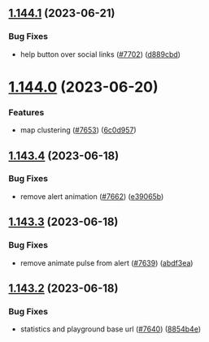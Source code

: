 ## [1.144.1](https://github.com/EddieHubCommunity/LinkFree/compare/v1.144.0...v1.144.1) (2023-06-21)


### Bug Fixes

* help button over social links ([#7702](https://github.com/EddieHubCommunity/LinkFree/issues/7702)) ([d889cbd](https://github.com/EddieHubCommunity/LinkFree/commit/d889cbd9df97ffaf825ae92a38024da24aa4a8b4))



# [1.144.0](https://github.com/EddieHubCommunity/LinkFree/compare/v1.143.4...v1.144.0) (2023-06-20)


### Features

* map clustering ([#7653](https://github.com/EddieHubCommunity/LinkFree/issues/7653)) ([6c0d957](https://github.com/EddieHubCommunity/LinkFree/commit/6c0d957adbb6e5b2b145e2e1d90af8180db9981e))



## [1.143.4](https://github.com/EddieHubCommunity/LinkFree/compare/v1.143.3...v1.143.4) (2023-06-18)


### Bug Fixes

* remove alert animation ([#7662](https://github.com/EddieHubCommunity/LinkFree/issues/7662)) ([e39065b](https://github.com/EddieHubCommunity/LinkFree/commit/e39065b940edccd08f13bad54bfc5614954d6289))



## [1.143.3](https://github.com/EddieHubCommunity/LinkFree/compare/v1.143.2...v1.143.3) (2023-06-18)


### Bug Fixes

* remove animate pulse from alert ([#7639](https://github.com/EddieHubCommunity/LinkFree/issues/7639)) ([abdf3ea](https://github.com/EddieHubCommunity/LinkFree/commit/abdf3ea3f8fd2767021f2e82f6c641a69f498c9f))



## [1.143.2](https://github.com/EddieHubCommunity/LinkFree/compare/v1.143.1...v1.143.2) (2023-06-18)


### Bug Fixes

*  statistics and playground base url ([#7640](https://github.com/EddieHubCommunity/LinkFree/issues/7640)) ([8854b4e](https://github.com/EddieHubCommunity/LinkFree/commit/8854b4e491ec70010b2a4517af857abb4cc10b28))



